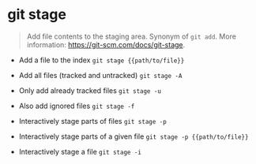 # git stage
> Add file contents to the staging area.
> Synonym of `git add`.
> More information: <https://git-scm.com/docs/git-stage>.

- Add a file to the index
`git stage {{path/to/file}}`

- Add all files (tracked and untracked)
`git stage -A`

- Only add already tracked files
`git stage -u`

- Also add ignored files
`git stage -f`

- Interactively stage parts of files
`git stage -p`

- Interactively stage parts of a given file
`git stage -p {{path/to/file}}`

- Interactively stage a file
`git stage -i`
